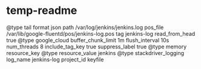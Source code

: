 # temp-readme


<source>
  @type tail
  format json
  path /var/log/jenkins/jenkins.log
  pos_file /var/lib/google-fluentd/pos/jenkins-log.pos
  tag jenkins-log
  read_from_head true
</source>

<match jenkins-log>
  @type google_cloud
  buffer_chunk_limit 1m
  flush_interval 10s
  num_threads 8
  include_tag_key true
  suppress_label true
  <buffer>
    @type memory
  </buffer>
  <inject>
    resource_key @type
    resource_value jenkins
  </inject>
  <google_cloud>
    @type stackdriver_logging
    log_name jenkins-log
    project_id <YOUR_PROJECT_ID>
    keyfile <PATH_TO_KEY_FILE>
  </google_cloud>
</match>
